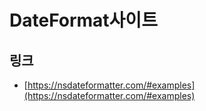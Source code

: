 # DateFormat사이트

## 링크
 - [https://nsdateformatter.com/#examples](https://nsdateformatter.com/#examples)
